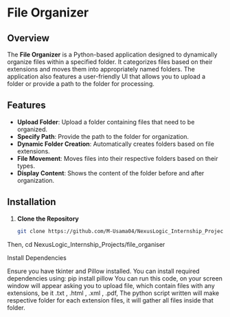 # File Organizer

## Overview

The **File Organizer** is a Python-based application designed to dynamically organize files within a specified folder. It categorizes files based on their extensions and moves them into appropriately named folders. The application also features a user-friendly UI that allows you to upload a folder or provide a path to the folder for processing.

## Features

- **Upload Folder**: Upload a folder containing files that need to be organized.
- **Specify Path**: Provide the path to the folder for organization.
- **Dynamic Folder Creation**: Automatically creates folders based on file extensions.
- **File Movement**: Moves files into their respective folders based on their types.
- **Display Content**: Shows the content of the folder before and after organization.

## Installation

1. **Clone the Repository**

   ```bash
   git clone https://github.com/M-Usama04/NexusLogic_Internship_Projects.git
Then,
cd NexusLogic_Internship_Projects/file_organiser

Install Dependencies

Ensure you have tkinter and Pillow installed. You can install required dependencies using: pip install pillow 
You can run this code, on your screen window will appear asking you to upload file, which contain files with any extensions,
be it .txt , .html , .xml , .pdf,
The python script written will make respective folder for each extension files, it will gather all files inside that folder.
 
